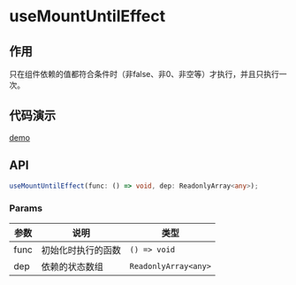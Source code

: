 # useMountUntilEffect
## 作用
只在组件依赖的值都符合条件时（非false、非0、非空等）才执行，并且只执行一次。

## 代码演示
[demo](./demo/index.tsx)

## API

```typescript
useMountUntilEffect(func: () => void, dep: ReadonlyArray<any>);
```

### Params

| 参数 | 说明               | 类型                  |
| ---- | ----------------- | -------------------- |
| func | 初始化时执行的函数   | `() => void`         |
| dep  | 依赖的状态数组      | `ReadonlyArray<any>` |
